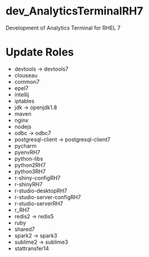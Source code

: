 # dev_AnalyticsTerminalRH7
Development of Analytics Terminal for RHEL 7

# Update Roles
- devtools -> devtools7 
- clouseau
- common7
- epel7
- intellij
- iptables
- jdk -> openjdk1.8
- maven
- nginx
- nodejs
- odbc -> odbc7
- postgresql-client -> postgresql-client7
- pycharm
- pyenvRH7
- python-libs
- python2RH7
- python3RH7
- r-shiny-configRH7
- r-shinyRH7
- r-studio-desktopRH7
- r-studio-server-configRH7
- r-studio-serverRH7
- r_RH7
- redis2 -> redis5
- ruby
- shared7
- spark2 -> spark3
- sublime2 -> sublime3
- stattransfer14
